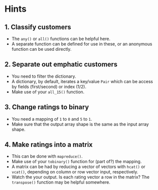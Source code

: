 # Hints

## 1. Classify customers

- The `any()` or `all()` functions can be helpful here.
- A separate function can be defined for use in these, or an anonymous function can be used directly.

## 2. Separate out emphatic customers

- You need to filter the dictionary.
- A dictionary, by default, iterates a key/value `Pair` which can be access by fields (first/second) or index (1/2).
- Make use of your `all_15()` function.

## 3. Change ratings to binary

- You need a mapping of `1` to `0` and `5` to `1`.
- Make sure that the output array shape is the same as the input array shape.

## 4. Make ratings into a matrix

- This can be done with `mapreduce()`.
- Make use of your `tobinary()` function for (part of?) the mapping.
- A matrix can be had by reducing a vector of vectors with `hcat()` or `vcat()`, depending on column or row vector input, respectively.
- Watch the your output. Is each rating vector a row in the matrix? The `transpose()` function may be helpful somewhere.